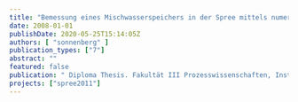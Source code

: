 ```yaml
---
title: "Bemessung eines Mischwasserspeichers in der Spree mittels numerischer Langzeitsimulation und Analyse ausgewählter Unsicherheiten"
date: 2008-01-01
publishDate: 2020-05-25T15:14:05Z
authors: [ "sonnenberg" ]
publication_types: ["7"]
abstract: ""
featured: false
publication: " Diploma Thesis. Fakultät III Prozesswissenschaften, Institut für Technischen Umweltschutz. Technische Universität Berlin"
projects: ["spree2011"]
---
```


